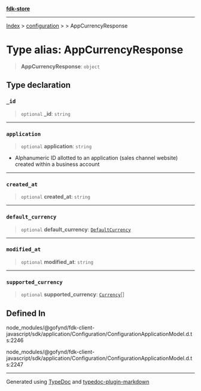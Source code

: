 [**fdk-store**](../../../README.md)
***

[Index](../../../API.md) > [configuration](../../README.md) > [<internal>](../README.md) > AppCurrencyResponse

# Type alias: AppCurrencyResponse

> **AppCurrencyResponse**: `object`

## Type declaration

### `_id`

> `optional` **\_id**: `string`

***

### `application`

> `optional` **application**: `string`

- Alphanumeric ID allotted to an application
(sales channel website) created within a business account

***

### `created_at`

> `optional` **created\_at**: `string`

***

### `default_currency`

> `optional` **default\_currency**: [`DefaultCurrency`](type-alias.DefaultCurrency.md)

***

### `modified_at`

> `optional` **modified\_at**: `string`

***

### `supported_currency`

> `optional` **supported\_currency**: [`Currency`](type-alias.Currency.md)[]

## Defined In

node\_modules/@gofynd/fdk-client-javascript/sdk/application/Configuration/ConfigurationApplicationModel.d.ts:2246

node\_modules/@gofynd/fdk-client-javascript/sdk/application/Configuration/ConfigurationApplicationModel.d.ts:2247

***
Generated using [TypeDoc](https://typedoc.org/) and [typedoc-plugin-markdown](https://www.npmjs.com/package/typedoc-plugin-markdown)
